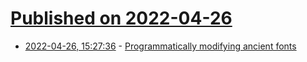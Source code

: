 # [Published on 2022-04-26](index.md)

* [2022-04-26, 15:27:36](https://news.ycombinator.com/item?id=31168681) - [Programmatically modifying ancient fonts](https://blog.ty-porter.dev/development/raspberry%20pi/2022/04/26/modifying-ancient-fonts.html)
